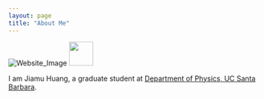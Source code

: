 ```yaml
---
layout: page
title: "About Me"
---
```

![Website_Image](https://user-images.githubusercontent.com/52144339/226812567-8ea3d764-cdcc-430d-a7fa-5a720786eb73.jpg)
<img src="[https://github.com/favicon.ico](https://user-images.githubusercontent.com/52144339/226812567-8ea3d764-cdcc-430d-a7fa-5a720786eb73.jpg)" width="48">

I am Jiamu Huang, a graduate student at [Department of Physics, UC Santa Barbara](https://www.physics.ucsb.edu/home).
